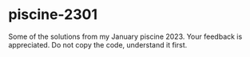 # piscine-2301
Some of the solutions from my January piscine 2023.
Your feedback is appreciated.
Do not copy the code, understand it first.
